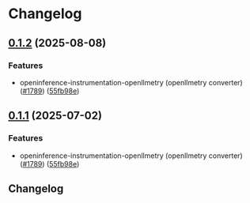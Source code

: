 # Changelog

## [0.1.2](https://github.com/andstor/openinference/compare/python-openinference-instrumentation-openllmetry-v0.1.1...python-openinference-instrumentation-openllmetry-v0.1.2) (2025-08-08)


### Features

* openinference-instrumentation-openllmetry (openllmetry converter) ([#1789](https://github.com/andstor/openinference/issues/1789)) ([55fb98e](https://github.com/andstor/openinference/commit/55fb98e8f23dd1d485a760e04496e0629bce6de0))

## [0.1.1](https://github.com/Arize-ai/openinference/compare/python-openinference-instrumentation-openllmetry-v0.1.0...python-openinference-instrumentation-openllmetry-v0.1.1) (2025-07-02)


### Features

* openinference-instrumentation-openllmetry (openllmetry converter) ([#1789](https://github.com/Arize-ai/openinference/issues/1789)) ([55fb98e](https://github.com/Arize-ai/openinference/commit/55fb98e8f23dd1d485a760e04496e0629bce6de0))

## Changelog

